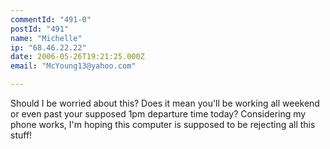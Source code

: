 ```yaml
---
commentId: "491-0"
postId: "491"
name: "Michelle"
ip: "68.46.22.22"
date: 2006-05-26T19:21:25.000Z
email: "McYoung13@yahoo.com"

---
```

<p>Should I be worried about this?  Does it mean you'll be working all weekend or even past your supposed 1pm departure time today?   Considering my phone works, I'm hoping this computer is supposed to be rejecting all this stuff!</p>